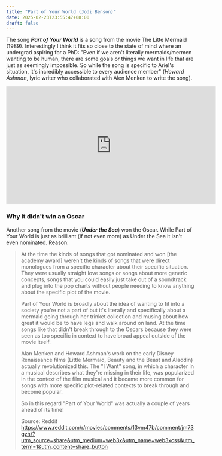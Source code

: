```yaml
---
title: "Part of Your World (Jodi Benson)"
date: 2025-02-23T23:55:47+08:00
draft: false
---
```


The song ***Part of Your World*** is a song from the movie The Litte Mermaid (1989). Interestingly I think it fits so close to the state of mind where an undergrad aspiring for a PhD: "Even if we aren't literally mermaids/mermen wanting to be human, there are some goals or things we want in life that are just as seemingly impossible. So while the song is specific to Ariel's situation, it's incredibly accessible to every audience member" (*Howard Ashman*, lyric writer who collaborated with Alen Menken to write the song).

<iframe width="560" height="315" slign="center" src="https://www.youtube.com/embed/SXKlJuO07eM?si=X8PZzRf66ynxxwWf" title="YouTube video player" frameborder="0" allow="accelerometer; autoplay; clipboard-write; encrypted-media; gyroscope; picture-in-picture; web-share" referrerpolicy="strict-origin-when-cross-origin" allowfullscreen></iframe>

### Why it didn't win an Oscar

Another song from the movie (***Under the Sea***) won the Oscar. While Part of Your World is just as brilliant (if not even more) as Under the Sea it isn't even nominated. Reason:

> At the time the kinds of songs that got nominated and won [the academy award] weren't the kinds of songs that were direct monologues from a specific character about their specific situation. They were usually straight love songs or songs about more generic concepts, songs that you could easily just take out of a soundtrack and plug into the pop charts without people needing to know anything about the specific plot of the movie.
>
> Part of Your World is broadly about the idea of wanting to fit into a society you're not a part of but it's literally and specifically about a mermaid going through her trinket collection and musing about how great it would be to have legs and walk around on land. At the time songs like that didn't break through to the Oscars because they were seen as too specific in context to have broad appeal outside of the movie itself.
>
> Alan Menken and Howard Ashman's work on the early Disney Renaissance films (Little Mermaid, Beauty and the Beast and Aladdin) actually revolutionized this. The "I Want" song, in which a character in a musical describes what they're missing in their life, was popularized in the context of the film musical and it became more common for songs with more specific plot-related contexts to break through and become popular.
>
> So in this regard "Part of Your World" was actually a couple of years ahead of its time!
>
> Source: Reddit https://www.reddit.com/r/movies/comments/13vm47b/comment/jm73gzh/?utm_source=share&utm_medium=web3x&utm_name=web3xcss&utm_term=1&utm_content=share_button
